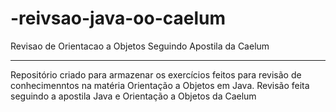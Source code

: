 # -reivsao-java-oo-caelum
Revisao de Orientacao a Objetos Seguindo Apostila da Caelum

------------------------------------------------------------
Repositório criado para armazenar os exercícios feitos para revisão de conhecimenntos na matéria Orientação a Objetos em Java. 
Revisão feita seguindo a apostila Java e Orientação a Objetos da Caelum
